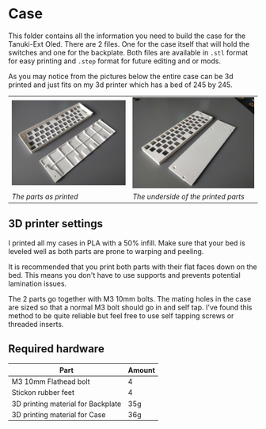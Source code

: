 # Case
This folder contains all the information you need to build the case for the Tanuki-Ext Oled. There are 2 files. One for the case itself that will hold the switches and one for the backplate. Both files are available in `.stl` format for easy printing and `.step` format for future editing and or mods. 

As you may notice from the pictures below the entire case can be 3d printed and just fits on my 3d printer which has a bed of 245 by 245.

| | |
| --- | --- |
|![Case Image](../Img/DSC_1403.JPG)|![Case Image 2](../Img/DSC_1404.JPG)|
|*The parts as printed* | *The underside of the printed parts* |

## 3D printer settings
I printed all my cases in PLA with a 50% infill. Make sure that your bed is leveled well as both parts are prone to warping and peeling.

It is recommended that you print both parts with their flat faces down on the bed. This means you don't have to use supports and prevents potential lamination issues.

The 2 parts go together with M3 10mm bolts. The mating holes in the case are sized so that a normal M3 bolt should go in and self tap. I've found this method to be quite reliable but feel free to use self tapping screws or threaded inserts.

## Required hardware

| Part | Amount |
| ---- | ------ |
| M3 10mm Flathead bolt| 4 |
| Stickon rubber feet | 4 |
| 3D printing material for Backplate | 35g |
| 3D printing material for Case | 36g